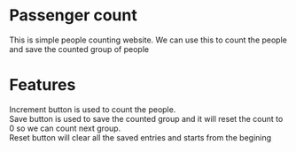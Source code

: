 # Passenger count

This is simple people counting website. We can use this to count the people and save the counted group of people

# Features

Increment button is used to count the people.<br>
Save button is used to save the counted group and it will reset the count to 0 so we can count next group.<br>
Reset button will clear all the saved entries and starts from the begining
